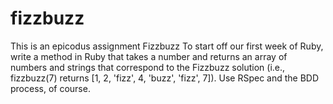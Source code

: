 fizzbuzz
========

This is an epicodus assignment
Fizzbuzz
To start off our first week of Ruby, write a method in Ruby that takes a number and returns an array of numbers and strings that correspond to the Fizzbuzz solution (i.e., fizzbuzz(7) returns [1, 2, 'fizz', 4, 'buzz', 'fizz', 7]). Use RSpec and the BDD process, of course.
